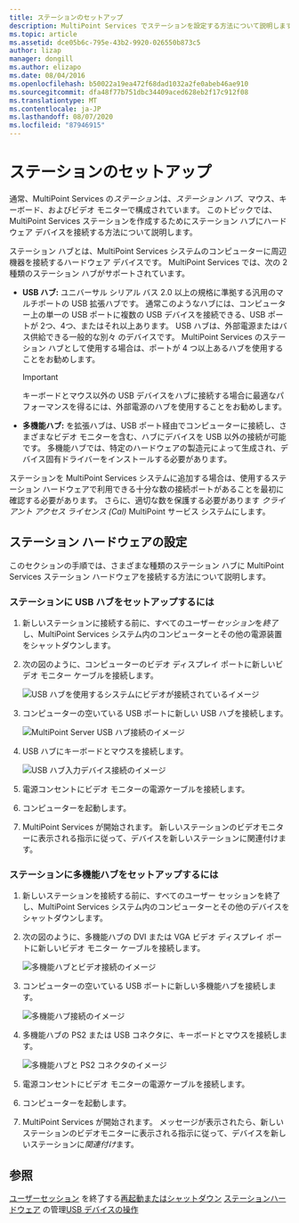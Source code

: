 ```yaml
---
title: ステーションのセットアップ
description: MultiPoint Services でステーションを設定する方法について説明します。
ms.topic: article
ms.assetid: dce05b6c-795e-43b2-9920-026550b873c5
author: lizap
manager: dongill
ms.author: elizapo
ms.date: 08/04/2016
ms.openlocfilehash: b50022a19ea472f68dad1032a2fe0abeb46ae910
ms.sourcegitcommit: dfa48f77b751dbc34409aced628eb2f17c912f08
ms.translationtype: MT
ms.contentlocale: ja-JP
ms.lasthandoff: 08/07/2020
ms.locfileid: "87946915"
---
```

# <a name="set-up-a-station"></a>ステーションのセットアップ
通常、MultiPoint Services の*ステーション*は、*ステーション ハブ*、マウス、キーボード、およびビデオ モニターで構成されています。 このトピックでは、MultiPoint Services ステーションを作成するためにステーション ハブにハードウェア デバイスを接続する方法について説明します。

ステーション ハブとは、MultiPoint Services システムのコンピューターに周辺機器を接続するハードウェア デバイスです。 MultiPoint Services では、次の 2 種類のステーション ハブがサポートされています。

-   **USB ハブ:** ユニバーサル シリアル バス 2.0 以上の規格に準拠する汎用のマルチポートの USB 拡張ハブです。 通常このようなハブには、コンピューター上の単一の USB ポートに複数の USB デバイスを接続できる、USB ポートが 2つ、4つ、またはそれ以上あります。 USB ハブは、外部電源またはバス供給できる一般的な別々 のデバイスです。 MultiPoint Services のステーション ハブとして使用する場合は、ポートが 4 つ以上あるハブを使用することをお勧めします。

    > [!IMPORTANT]
    > キーボードとマウス以外の USB デバイスをハブに接続する場合に最適なパフォーマンスを得るには、外部電源のハブを使用することをお勧めします。

-   **多機能ハブ:** を拡張ハブは、USB ポート経由でコンピューターに接続し、さまざまなビデオ モニターを含む、ハブにデバイスを USB 以外の接続が可能です。 多機能ハブでは、特定のハードウェアの製造元によって生成され、デバイス固有ドライバーをインストールする必要があります。

ステーションを MultiPoint Services システムに追加する場合は、使用するステーション ハードウェアで利用できる十分な数の接続ポートがあることを最初に確認する必要があります。 さらに、適切な数を保護する必要があります *クライアント アクセス ライセンス (Cal)* MultiPoint サービス システムにします。

## <a name="setting-up-station-hardware"></a>ステーション ハードウェアの設定
このセクションの手順では、さまざまな種類のステーション ハブに MultiPoint Services ステーション ハードウェアを接続する方法について説明します。

### <a name="to-set-up-a-station-with-a-usb-hub"></a>ステーションに USB ハブをセットアップするには

1.  新しいステーションに接続する前に、すべてのユーザー*セッション*を*終了*し、MultiPoint Services システム内のコンピューターとその他の電源装置をシャットダウンします。

2.  次の図のように、コンピューターのビデオ ディスプレイ ポートに新しいビデオ モニター ケーブルを接続します。

    ![USB ハブを使用するシステムにビデオが接続されているイメージ](./media/WMSVideoConnection.gif)

3.  コンピューターの空いている USB ポートに新しい USB ハブを接続します。

    ![MultiPoint Server USB ハブ接続のイメージ](./media/WMSUSBHubConnection.gif)

4.  USB ハブにキーボードとマウスを接続します。

    ![USB ハブ入力デバイス接続のイメージ](./media/WMSUSBDeviceConnection.gif)

5.  電源コンセントにビデオ モニターの電源ケーブルを接続します。

6.  コンピューターを起動します。

7.  MultiPoint Services が開始されます。 新しいステーションのビデオモニターに表示される指示に従って、デバイスを新しいステーションに関連付けます。

### <a name="to-set-up-a-station-with-a-multifunction-hub"></a>ステーションに多機能ハブをセットアップするには

1.  新しいステーションを接続する前に、すべてのユーザー セッションを終了し、MultiPoint Services システム内のコンピューターとその他のデバイスをシャットダウンします。

2.  次の図のように、多機能ハブの DVI または VGA ビデオ ディスプレイ ポートに新しいビデオ モニター ケーブルを接続します。

    ![多機能ハブとビデオ接続のイメージ](./media/WMSMultifunctionHubVideoConnection.gif)

3.  コンピューターの空いている USB ポートに新しい多機能ハブを接続します。

    ![多機能ハブ接続のイメージ](./media/WMSMultifunctionHubConnection.gif)

4.  多機能ハブの PS2 または USB コネクタに、キーボードとマウスを接続します。

    ![多機能ハブと PS2 コネクタのイメージ](./media/WMSMultifunctionHubPS2Connection.gif)

5.  電源コンセントにビデオ モニターの電源ケーブルを接続します。

6.  コンピューターを起動します。

7.  MultiPoint Services が開始されます。 メッセージが表示されたら、新しいステーションのビデオモニターに表示される指示に従って、デバイスを新しいステーションに*関連付け*ます。

## <a name="see-also"></a>参照
[ユーザーセッション](End-a-User-Session.md) 
 を終了する[再起動またはシャットダウン](Restart-or-Shut-Down.md) 
[ステーションハードウェア](Manage-Station-Hardware.md) 
 の管理[USB デバイスの操作](Work-with-USB-Devices.md)